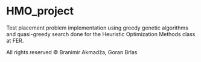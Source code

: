 # HMO_project

Test placement problem implementation using greedy genetic algorithms and quasi-greedy search done for the Heuristic Optimization Methods class at FER.

All rights reserved © Branimir Akmadža, Goran Brlas
